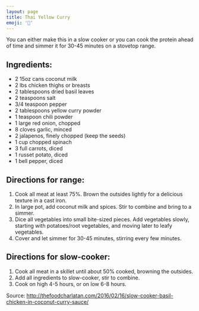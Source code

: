 ```yaml
---
layout: page
title: Thai Yellow Curry
emoji: '🥘'
---
```


You can either make this in a slow cooker or you can cook the protein ahead of time and simmer it for 30-45 minutes on a stovetop range.

## Ingredients:

- 2 15oz cans coconut milk
- 2 lbs chicken thighs or breasts
- 2 tablespoons dried basil leaves
- 2 teaspoons salt
- 3/4 teaspoon pepper
- 2 tablespoons yellow curry powder
- 1 teaspoon chili powder
- 1 large red onion, chopped
- 8 cloves garlic, minced
- 2 jalapenos, finely chopped (keep the seeds)
- 1 cup chopped spinach
- 3 full carrots, diced
- 1 russet potato, diced
- 1 bell pepper, diced

## Directions for range: 

1. Cook all meat at least 75%. Brown the outsides lightly for a delicious texture in a cast iron.
2. In large pot, add coconut milk and spices. Stir to combine and bring to a simmer.
3. Dice all vegetables into small bite-sized pieces. Add vegetables slowly, starting with potatoes/root vegetables, and moving later to leafy vegetables.
4. Cover and let simmer for 30-45 minutes, stirring every few minutes.

## Directions for slow-cooker:

1. Cook all meat in a skillet until about 50% cooked, browning the outsides.
2. Add all ingredients to slow-cooker, stir to combine.
3. Cook on high 4-5 hours, or on low 6-8 hours.

Source: http://thefoodcharlatan.com/2016/02/16/slow-cooker-basil-chicken-in-coconut-curry-sauce/
